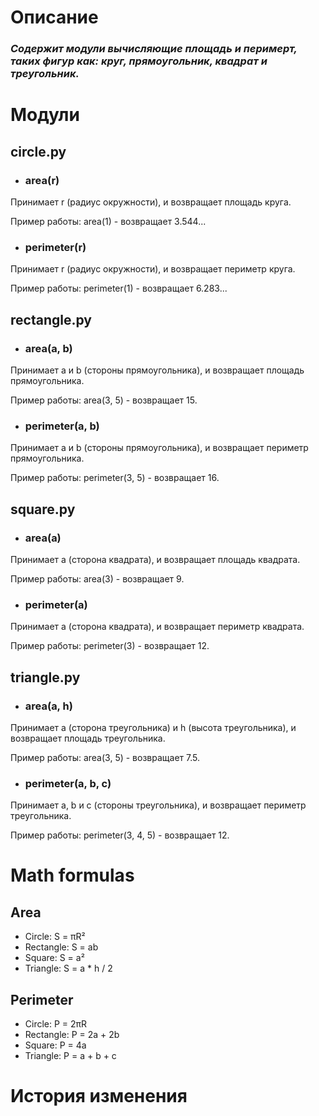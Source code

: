# Описание
### *Содержит модули вычисляющие площадь и перимерт, таких фигур как: круг, прямоугольник, квадрат и треугольник.*

# Модули
## circle.py
- ### area(r)
Принимает r (радиус окружности), и возвращает площадь круга.

Пример работы: area(1) - возвращает 3.544...
- ### perimeter(r)
Принимает r (радиус окружности), и возвращает периметр круга.

Пример работы: perimeter(1) - возвращает 6.283...
## rectangle.py
- ### area(a, b)
Принимает a и b (стороны прямоугольника), и возвращает площадь прямоугольника.

Пример работы: area(3, 5) - возвращает 15.
- ### perimeter(a, b)
Принимает a и b (стороны прямоугольника), и возвращает периметр прямоугольника.

Пример работы: perimeter(3, 5) - возвращает 16.
## square.py
- ### area(a)
Принимает a (сторона квадрата), и возвращает площадь квадрата.

Пример работы: area(3) - возвращает 9.
- ### perimeter(a)
Принимает a (сторона квадрата), и возвращает периметр квадрата.

Пример работы: perimeter(3) - возвращает 12.
## triangle.py
- ### area(a, h)
Принимает a (сторона треугольника) и h (высота треугольника), и возвращает площадь треугольника.

Пример работы: area(3, 5) - возвращает 7.5.
- ### perimeter(a, b, c)
Принимает a, b и c (стороны треугольника), и возвращает периметр треугольника.

Пример работы: perimeter(3, 4, 5) - возвращает 12.

# Math formulas
## Area
- Circle: S = πR²
- Rectangle: S = ab
- Square: S = a²
- Triangle: S = a * h / 2

## Perimeter
- Circle: P = 2πR
- Rectangle: P = 2a + 2b
- Square: P = 4a
- Triangle: P = a + b + c

# История изменения
